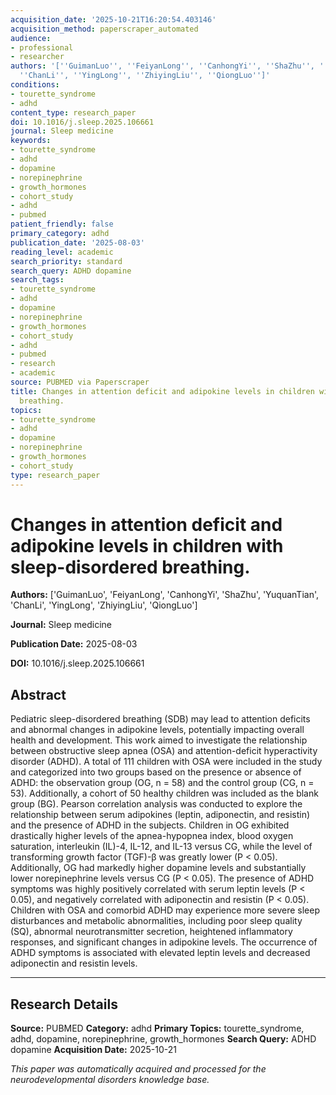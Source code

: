 ```yaml
---
acquisition_date: '2025-10-21T16:20:54.403146'
acquisition_method: paperscraper_automated
audience:
- professional
- researcher
authors: '[''GuimanLuo'', ''FeiyanLong'', ''CanhongYi'', ''ShaZhu'', ''YuquanTian'',
  ''ChanLi'', ''YingLong'', ''ZhiyingLiu'', ''QiongLuo'']'
conditions:
- tourette_syndrome
- adhd
content_type: research_paper
doi: 10.1016/j.sleep.2025.106661
journal: Sleep medicine
keywords:
- tourette_syndrome
- adhd
- dopamine
- norepinephrine
- growth_hormones
- cohort_study
- adhd
- pubmed
patient_friendly: false
primary_category: adhd
publication_date: '2025-08-03'
reading_level: academic
search_priority: standard
search_query: ADHD dopamine
search_tags:
- tourette_syndrome
- adhd
- dopamine
- norepinephrine
- growth_hormones
- cohort_study
- adhd
- pubmed
- research
- academic
source: PUBMED via Paperscraper
title: Changes in attention deficit and adipokine levels in children with sleep-disordered
  breathing.
topics:
- tourette_syndrome
- adhd
- dopamine
- norepinephrine
- growth_hormones
- cohort_study
type: research_paper
---
```


# Changes in attention deficit and adipokine levels in children with sleep-disordered breathing.

**Authors:** ['GuimanLuo', 'FeiyanLong', 'CanhongYi', 'ShaZhu', 'YuquanTian', 'ChanLi', 'YingLong', 'ZhiyingLiu', 'QiongLuo']

**Journal:** Sleep medicine

**Publication Date:** 2025-08-03

**DOI:** 10.1016/j.sleep.2025.106661

## Abstract

Pediatric sleep-disordered breathing (SDB) may lead to attention deficits and abnormal changes in adipokine levels, potentially impacting overall health and development. This work aimed to investigate the relationship between obstructive sleep apnea (OSA) and attention-deficit hyperactivity disorder (ADHD). A total of 111 children with OSA were included in the study and categorized into two groups based on the presence or absence of ADHD: the observation group (OG, n = 58) and the control group (CG, n = 53). Additionally, a cohort of 50 healthy children was included as the blank group (BG). Pearson correlation analysis was conducted to explore the relationship between serum adipokines (leptin, adiponectin, and resistin) and the presence of ADHD in the subjects. Children in OG exhibited drastically higher levels of the apnea-hypopnea index, blood oxygen saturation, interleukin (IL)-4, IL-12, and IL-13 versus CG, while the level of transforming growth factor (TGF)-β was greatly lower (P < 0.05). Additionally, OG had markedly higher dopamine levels and substantially lower norepinephrine levels versus CG (P < 0.05). The presence of ADHD symptoms was highly positively correlated with serum leptin levels (P < 0.05), and negatively correlated with adiponectin and resistin (P < 0.05). Children with OSA and comorbid ADHD may experience more severe sleep disturbances and metabolic abnormalities, including poor sleep quality (SQ), abnormal neurotransmitter secretion, heightened inflammatory responses, and significant changes in adipokine levels. The occurrence of ADHD symptoms is associated with elevated leptin levels and decreased adiponectin and resistin levels.

---

## Research Details

**Source:** PUBMED
**Category:** adhd
**Primary Topics:** tourette_syndrome, adhd, dopamine, norepinephrine, growth_hormones
**Search Query:** ADHD dopamine
**Acquisition Date:** 2025-10-21

*This paper was automatically acquired and processed for the neurodevelopmental disorders knowledge base.*
